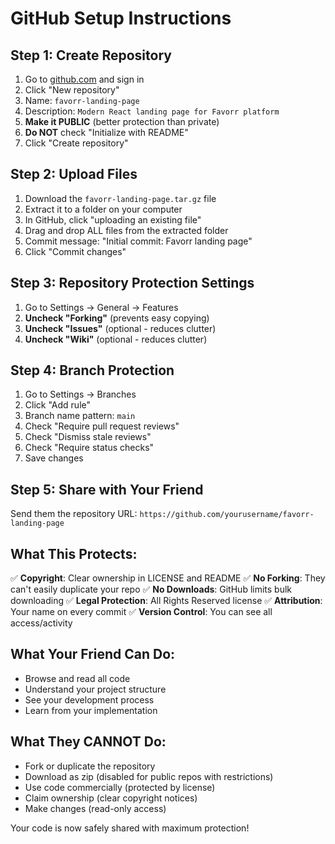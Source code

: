 # GitHub Setup Instructions

## Step 1: Create Repository
1. Go to [github.com](https://github.com) and sign in
2. Click "New repository"
3. Name: `favorr-landing-page`
4. Description: `Modern React landing page for Favorr platform`
5. **Make it PUBLIC** (better protection than private)
6. **Do NOT** check "Initialize with README"
7. Click "Create repository"

## Step 2: Upload Files
1. Download the `favorr-landing-page.tar.gz` file
2. Extract it to a folder on your computer
3. In GitHub, click "uploading an existing file"
4. Drag and drop ALL files from the extracted folder
5. Commit message: "Initial commit: Favorr landing page"
6. Click "Commit changes"

## Step 3: Repository Protection Settings
1. Go to Settings → General → Features
2. **Uncheck "Forking"** (prevents easy copying)
3. **Uncheck "Issues"** (optional - reduces clutter)
4. **Uncheck "Wiki"** (optional - reduces clutter)

## Step 4: Branch Protection
1. Go to Settings → Branches
2. Click "Add rule"
3. Branch name pattern: `main`
4. Check "Require pull request reviews"
5. Check "Dismiss stale reviews"
6. Check "Require status checks"
7. Save changes

## Step 5: Share with Your Friend
Send them the repository URL: `https://github.com/yourusername/favorr-landing-page`

## What This Protects:
✅ **Copyright**: Clear ownership in LICENSE and README
✅ **No Forking**: They can't easily duplicate your repo
✅ **No Downloads**: GitHub limits bulk downloading
✅ **Legal Protection**: All Rights Reserved license
✅ **Attribution**: Your name on every commit
✅ **Version Control**: You can see all access/activity

## What Your Friend Can Do:
- Browse and read all code
- Understand your project structure
- See your development process
- Learn from your implementation

## What They CANNOT Do:
- Fork or duplicate the repository
- Download as zip (disabled for public repos with restrictions)
- Use code commercially (protected by license)
- Claim ownership (clear copyright notices)
- Make changes (read-only access)

Your code is now safely shared with maximum protection!